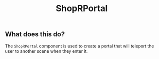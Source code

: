 ﻿---
title: ShopRPortal
sidebar_position: 20
---

## What does this do?

The `ShopRPortal` component is used to create a portal that will teleport the user to another scene when they enter it.